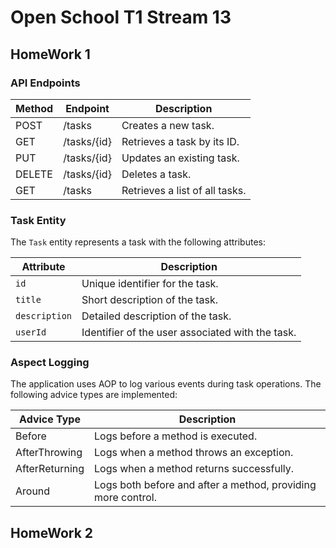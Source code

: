 # Open School T1 Stream 13

## HomeWork 1

### API Endpoints

| Method | Endpoint    | Description                    |
|--------|-------------|--------------------------------|
| POST   | /tasks      | Creates a new task.            |
| GET    | /tasks/{id} | Retrieves a task by its ID.    |
| PUT    | /tasks/{id} | Updates an existing task.      |
| DELETE | /tasks/{id} | Deletes a task.                |
| GET    | /tasks      | Retrieves a list of all tasks. |

### Task Entity

The `Task` entity represents a task with the following attributes:

| Attribute     | Description                                      |
|---------------|--------------------------------------------------|
| `id`          | Unique identifier for the task.                  |
| `title`       | Short description of the task.                   |
| `description` | Detailed description of the task.                |
| `userId`      | Identifier of the user associated with the task. |

### Aspect Logging

The application uses AOP to log various events during task operations. The following advice types are implemented:

| Advice Type    | Description                                                  |
|----------------|--------------------------------------------------------------|
| Before         | Logs before a method is executed.                            |
| AfterThrowing  | Logs when a method throws an exception.                      |
| AfterReturning | Logs when a method returns successfully.                     |
| Around         | Logs both before and after a method, providing more control. |

## HomeWork 2